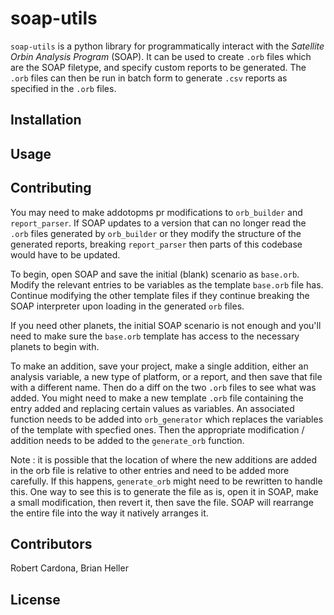 # soap-utils

`soap-utils` is a python library for programmatically interact with the 
*Satellite Orbin Analysis Program* (SOAP).
It can be used to create `.orb` files which are the SOAP filetype, and specify
custom reports to be generated. The `.orb` files can then be run in batch form
to generate `.csv` reports as specified in the `.orb` files.

## Installation

## Usage

## Contributing

You may need to make addotopms pr modifications to 
`orb_builder` and `report_parser`. 
If SOAP updates to a version that can no longer read the `.orb` files generated
by `orb_builder` or they modify the structure of the generated reports, 
breaking `report_parser` then parts of this codebase would have to be updated.

To begin, open SOAP and save the initial (blank) scenario as `base.orb`. 
Modify the relevant entries to be variables as the template `base.orb` file has.
Continue modifying the other template files if they continue breaking the 
SOAP interpreter upon loading in the generated `orb` files.

If you need other planets, the initial SOAP scenario is not enough and you'll 
need to make sure the `base.orb` template has access to the necessary planets
to begin with.

To make an addition, save your project, make a single addition, either an
analysis variable, a new type of platform, or a report, and then save that file 
with a different name. Then do a diff on the two `.orb` files to see what was 
added. You might need to make a new template `.orb` file containing the entry 
added and replacing certain values as variables. An associated function needs
to be added into `orb_generator` which replaces the variables of the template
with specfied ones. Then the appropriate modification / addition needs to be 
added to the `generate_orb` function.

Note : it is possible that the location of where the new additions are added 
in the orb file is relative to other entries and need to be added more 
carefully. If this happens, `generate_orb` might need to be rewritten to handle 
this. One way to see this is to generate the file as is, open it in SOAP, make 
a small modification, then revert it, then save the file. SOAP will rearrange
the entire file into the way it natively arranges it.

## Contributors

Robert Cardona, Brian Heller

## License